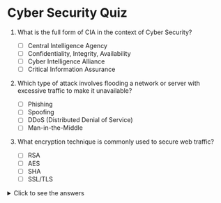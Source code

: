 # Cyber Security Quiz

1. What is the full form of CIA in the context of Cyber Security?

    - [ ] Central Intelligence Agency
    - [ ] Confidentiality, Integrity, Availability
    - [ ] Cyber Intelligence Alliance
    - [ ] Critical Information Assurance

2. Which type of attack involves flooding a network or server with excessive traffic to make it unavailable?

    - [ ] Phishing
    - [ ] Spoofing
    - [ ] DDoS (Distributed Denial of Service)
    - [ ] Man-in-the-Middle

3. What encryption technique is commonly used to secure web traffic?

    - [ ] RSA
    - [ ] AES
    - [ ] SHA
    - [ ] SSL/TLS

<!-- Add more questions as needed -->

<details>
  <summary>Click to see the answers</summary>
  <ol>
    <li>[x] Confidentiality, Integrity, Availability</li>
    <li>[x] DDoS (Distributed Denial of Service)</li>
    <li>[x] SSL/TLS</li>
  </ol>
</details>
